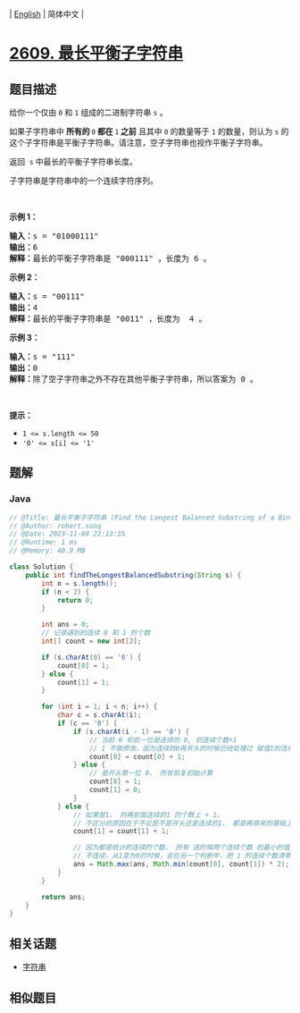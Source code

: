 
| [English](README_EN.md) | 简体中文 |

# [2609. 最长平衡子字符串](https://leetcode.cn//problems/find-the-longest-balanced-substring-of-a-binary-string/)

## 题目描述

<p>给你一个仅由 <code>0</code> 和 <code>1</code> 组成的二进制字符串 <code>s</code> 。<span style="">&nbsp;</span><span style="">&nbsp;</span></p>

<p>如果子字符串中 <strong>所有的<span style=""> </span></strong><code><span style="">0</span></code><strong><span style=""> </span>都在 </strong><code>1</code><strong> 之前</strong> 且其中 <code>0</code> 的数量等于 <code>1</code> 的数量，则认为 <code>s</code> 的这个子字符串是平衡子字符串。请注意，空子字符串也视作平衡子字符串。<span style="">&nbsp;</span></p>

<p>返回&nbsp;<span style=""> </span><code>s</code> 中最长的平衡子字符串长度。</p>

<p>子字符串是字符串中的一个连续字符序列。</p>

<p>&nbsp;</p>

<p><strong>示例 1：</strong></p>

<pre>
<strong>输入：</strong>s = "01000111"
<strong>输出：</strong>6
<strong>解释：</strong>最长的平衡子字符串是 "000111" ，长度为 6 。
</pre>

<p><strong>示例 2：</strong></p>

<pre>
<strong>输入：</strong>s = "00111"
<strong>输出：</strong>4
<strong>解释：</strong>最长的平衡子字符串是 "0011" ，长度为 <span style="">&nbsp;</span>4 。
</pre>

<p><strong>示例 3：</strong></p>

<pre>
<strong>输入：</strong>s = "111"
<strong>输出：</strong>0
<strong>解释：</strong>除了空子字符串之外不存在其他平衡子字符串，所以答案为 0 。
</pre>

<p>&nbsp;</p>

<p><strong>提示：</strong></p>

<ul>
	<li><code>1 &lt;= s.length &lt;= 50</code></li>
	<li><code>'0' &lt;= s[i] &lt;= '1'</code></li>
</ul>


## 题解


### Java

```Java
// @Title: 最长平衡子字符串 (Find the Longest Balanced Substring of a Binary String)
// @Author: robert.sunq
// @Date: 2023-11-08 22:13:35
// @Runtime: 1 ms
// @Memory: 40.9 MB

class Solution {
    public int findTheLongestBalancedSubstring(String s) {
        int n = s.length();
        if (n < 2) {
            return 0;
        }

        int ans = 0;
        // 记录遇到的连续 0 和 1 的个数
        int[] count = new int[2];

        if (s.charAt(0) == '0') {
            count[0] = 1;
        } else {
            count[1] = 1;
        }

        for (int i = 1; i < n; i++) {
            char c = s.charAt(i);
            if (c == '0') {
                if (s.charAt(i - 1) == '0') {
                    // 当前 0 和前一位是连续的 0, 则连续个数+1
                    // 1 不做修改，因为连续的0再开头的时候已经处理过 赋值1的连续个数为 0
                    count[0] = count[0] + 1;
                } else {
                    // 是开头第一位 0， 所有恢复初始计算
                    count[0] = 1;
                    count[1] = 0;
                }
            } else {
                // 如果是1， 则再前面连续的1 的个数上 + 1。
                // 不区分的原因在于不论是不是开头还是连续的1， 都是再原来的基础上 + 1
                count[1] = count[1] + 1;

                // 因为都是统计的连续的个数， 所有 这时候两个连续个数 的最小的值 * 2 ，就是符合条件的结果
                // 不连续，从1变为0的时候，会在另一个判断中，把 1 的连续个数清零。所以可以直接用最小的连续数，来表示结果的一半
                ans = Math.max(ans, Math.min(count[0], count[1]) * 2);
            }
        }

        return ans;
    }
}
```



## 相关话题

- [字符串](https://leetcode.cn//tag/string)

## 相似题目



